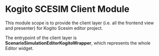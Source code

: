 Kogito SCESIM Client Module
============================
This module scope is to provide the client layer (i.e. all the frontend view and presenter) 
for Kogito Scesim editor project. 

The entrypoint of the client layer is **ScenarioSimulationEditorKogitoWrapper**, which represents 
the whole Editor widget.